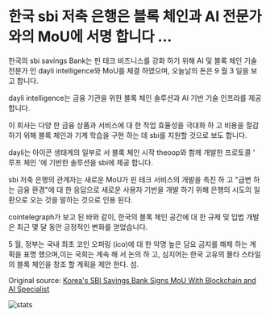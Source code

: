 # 한국 sbi 저축 은행은 블록 체인과 AI 전문가와의 MoU에 서명 합니다 ...

한국의 sbi savings Bank는 핀 테크 비즈니스를 강화 하기 위해 AI 및 블록 체인 기술 전문가 인 dayli intelligence와 MoU를 체결 하였으며, 오늘날의 돈은 9 월 3 일을 보고 합니다.

dayli intelligence는 금융 기관을 위한 블록 체인 솔루션과 AI 기반 기술 인프라를 제공 합니다.

이 회사는 다양 한 금융 상품과 서비스에 대 한 작업 효율성을 극대화 하 고 비용을 절감 하기 위해 블록 체인과 기계 학습을 구현 하는 데 sbi를 지원할 것으로 보도 합니다.

dayli는 아이콘 생태계의 일부로 서 블록 체인 시작 theoop와 함께 개발한 프로토콜 ' 루프 체인 '에 기반한 솔루션을 sbi에 제공 합니다.

sbi 저축 은행의 관계자는 새로운 MoU가 핀 테크 서비스의 개발을 촉진 하 고 "급변 하는 금융 환경"에 대 한 응답으로 새로운 사용자 기반을 개발 하기 위해 은행의 시도의 일환으로 오는 것을 말하는 것으로 인용 된다.

cointelegraph가 보고 된 바와 같이, 한국의 블록 체인 공간에 대 한 규제 및 입법 개발은 최근 몇 달 동안 긍정적인 변화를 얻었습니다.

5 월, 정부는 국내 최초 코인 오퍼링 (ico)에 대 한 악명 높은 담요 금지를 해제 하는 계획을 표명 했으며,이는 국회는 계속 해 서 논의 하 고, 심지어는 한국 고유의 몰타 스타일의 블록 체인을 창조 할 계획을 제안 한다. 섬.

Original source: [Korea's SBI Savings Bank Signs MoU With Blockchain and AI Specialist](https://cointelegraph.com/news/koreas-sbi-savings-bank-signs-mou-with-blockchain-and-ai-specialist)

![stats](https://c.statcounter.com/11760860/0/a89fa40b/1/ "stats")
